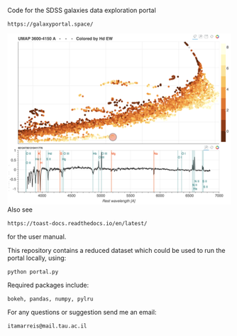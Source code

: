Code for the SDSS galaxies data exploration portal
```
https://galaxyportal.space/
```
![icon](icon.png)
Also see
```
https://toast-docs.readthedocs.io/en/latest/
```
for the user manual.

This repository contains a reduced dataset which could be used to run the portal locally, using:
```
python portal.py
```

Required packages include:
```
bokeh, pandas, numpy, pylru
```

For any questions or suggestion send me an email:
```
itamarreis@mail.tau.ac.il
```
